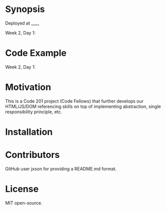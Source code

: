 # Synopsis

Deployed at ____

Week 2, Day 1: 

# Code Example

Week 2, Day 1: 


# Motivation

This is a Code 201 project (Code Fellows) that further develops our HTML/JS/DOM referencing skills on top of implementing abstraction, single responsibility principle, etc. 

# Installation

# Contributors
GitHub user jxson for providing a README.md format. 

# License

MIT open-source. 